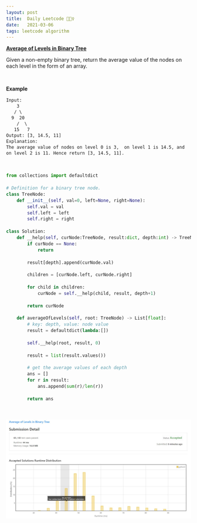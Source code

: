 ```yaml
---
layout: post
title:  Daily Leetcode 🙋🏻‍♀️
date:   2021-03-06
tags: leetcode algorithm 
---
```


<b><a href='https://leetcode.com/explore/challenge/card/march-leetcoding-challenge-2021/588/week-1-march-1st-march-7th/3661/' target='_blank'> Average of Levels in Binary Tree </a></b>

Given a non-empty binary tree, return the average value of the nodes on each level in the form of an array.

<br>

<b>Example</b>
```
Input:
    3
   / \
  9  20
    /  \
   15   7
Output: [3, 14.5, 11]
Explanation:
The average value of nodes on level 0 is 3,  on level 1 is 14.5, and on level 2 is 11. Hence return [3, 14.5, 11].
```

<br>

```python
from collections import defaultdict

# Definition for a binary tree node.
class TreeNode:
    def __init__(self, val=0, left=None, right=None):
        self.val = val
        self.left = left
        self.right = right

class Solution:
    def __help(self, curNode:TreeNode, result:dict, depth:int) -> TreeNode:
        if curNode == None:
            return 
        
        result[depth].append(curNode.val)
        
        children = [curNode.left, curNode.right]

        for child in children: 
            curNode = self.__help(child, result, depth+1)

        return curNode
    
    def averageOfLevels(self, root: TreeNode) -> List[float]:    
        # key: depth, value: node value 
        result = defaultdict(lambda:[])
        
        self.__help(root, result, 0)

        result = list(result.values())
        
        # get the average values of each depth 
        ans = []
        for r in result:
            ans.append(sum(r)/len(r))
        
        return ans
    
```


<br>
<img src="https://github.com/yeounyi/yeounyi.github.io/blob/master/assets/img/0306.JPG?raw=true">
<br>
